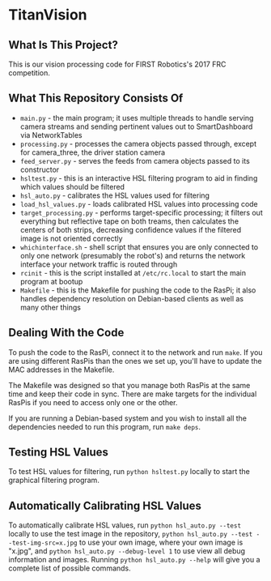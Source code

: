 # TitanVision

## What Is This Project?

This is our vision processing code for FIRST Robotics's 2017 FRC competition.

## What This Repository Consists Of

* `main.py` - the main program; it uses multiple threads to handle
              serving camera streams and sending pertinent values out to
              SmartDashboard via NetworkTables
* `processing.py` - processes the camera objects passed through, except
                    for camera_three, the driver station camera
* `feed_server.py` - serves the feeds from camera objects passed to its
                     constructor
* `hsltest.py` - this is an interactive HSL filtering program to aid in
                 finding which values should be filtered
* `hsl_auto.py` - calibrates the HSL values used for filtering
* `load_hsl_values.py` - loads calibrated HSL values into processing code
* `target_processing.py` - performs target-specific processing; it
                    filters out everything but reflective tape on both
                    treams, then calculates the centers of both strips,
                    decreasing confidence values if the filtered image is
                    not oriented correctly
* `whichinterface.sh` - shell script that ensures you are only connected
                        to only one network (presumably the robot's) and
                        returns the network interface your network traffic 
                        is routed through
* `rcinit` - this is the script installed at `/etc/rc.local` to start the
             main program at bootup
* `Makefile` - this is the Makefile for pushing the code to the RasPi; it
               also handles dependency resolution on Debian-based clients
               as well as many other things

## Dealing With the Code
To push the code to the RasPi, connect it to the network and run `make`.
If you are using different RasPis than the ones we set up, you'll have to
update the MAC addresses in the Makefile.

The Makefile was designed so that you manage both RasPis at the same time
and keep their code in sync. There are make targets for the individual
RasPis if you need to access only one or the other.

If you are running a Debian-based system and you wish to install all the
dependencies needed to run this program, run `make deps`.

## Testing HSL Values
To test HSL values for filtering, run `python hsltest.py` locally to
start the graphical filtering program.

## Automatically Calibrating HSL Values
To automatically calibrate HSL values, run `python hsl_auto.py --test`
locally to use the test image in the repository,
`python hsl_auto.py --test --test-img-src=x.jpg` to use your own image,
where your own image is "x.jpg", and
`python hsl_auto.py --debug-level 1` to use view all debug information
and images. Running `python hsl_auto.py --help` will give you a complete
list of possible commands.

<!--
vim:ts=2:sw=2:nospell
-->

